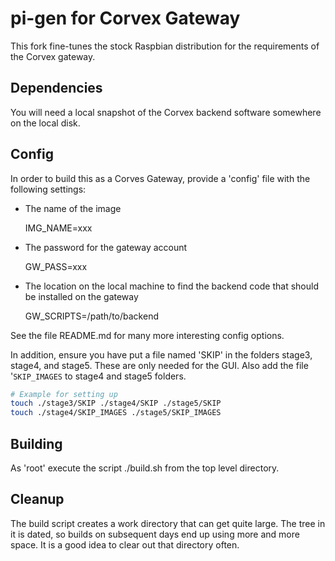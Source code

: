 # pi-gen for Corvex Gateway

This fork fine-tunes the stock Raspbian distribution for the requirements of 
the Corvex gateway.

## Dependencies

You will need a local snapshot of the Corvex backend software somewhere on the
local disk.

## Config

In order to build this as a Corves Gateway, provide a 'config' file
with the following settings:

 * The name of the image

   IMG_NAME=xxx

 * The password for the gateway account

   GW_PASS=xxx

 * The location on the local machine to find the backend code that should be installed on the gateway

   GW_SCRIPTS=/path/to/backend

See the file README.md for many more interesting config options.

In addition, ensure you have put a file named 'SKIP' in the folders
stage3, stage4, and stage5.  These are only needed for the GUI.  Also add the
file '`SKIP_IMAGES` to stage4 and stage5 folders.

```bash
# Example for setting up
touch ./stage3/SKIP ./stage4/SKIP ./stage5/SKIP
touch ./stage4/SKIP_IMAGES ./stage5/SKIP_IMAGES
```

## Building

As 'root' execute the script ./build.sh from the top level directory.

## Cleanup

The build script creates a work directory that can get quite large.  The tree
in it is dated, so builds on subsequent days end up using more and more space.
It is a good idea to clear out that directory often.
